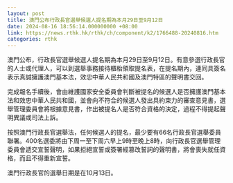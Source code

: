 ```yaml
---
layout: post
title: 澳門公布行政長官選舉候選人提名期為本月29日至9月12日
date: 2024-08-16 18:56:14.000000000 +08:00
link: https://news.rthk.hk/rthk/ch/component/k2/1766488-20240816.htm
categories: rthk
---
```


澳門公布，行政長官選舉候選人提名期為本月29日至9月12日。有意參選行政長官的人士或代理人，可以到選舉事務接待櫃枱領取提名表，在提名期內，連同具簽名表示真誠擁護澳門基本法，效忠中華人民共和國及澳門特區的聲明書交回。

完成報名手續後，會由維護國家安全委員會判斷被提名的候選人是否擁護澳門基本法和效忠中華人民共和國，並會向不符合的候選人發出具約束力的審查意見書，選舉管理委員會將根據意見書，作出被提名人是否符合資格的決定，過程不得提起聲明異議或司法上訴。

按照澳門行政長官選舉法，任何候選人的提名，最少要有66名行政長官選舉委員聯署。400名選委將由下周一至下周六早上9時至晚上8時，向行政長官選舉管理委員會遞交宣誓聲明，如果拒絕宣誓或簽署經篡改誓詞的聲明書，將會喪失就任資格，而且不得重新宣誓。

澳門行政長官的選舉日期是在10月13日。
